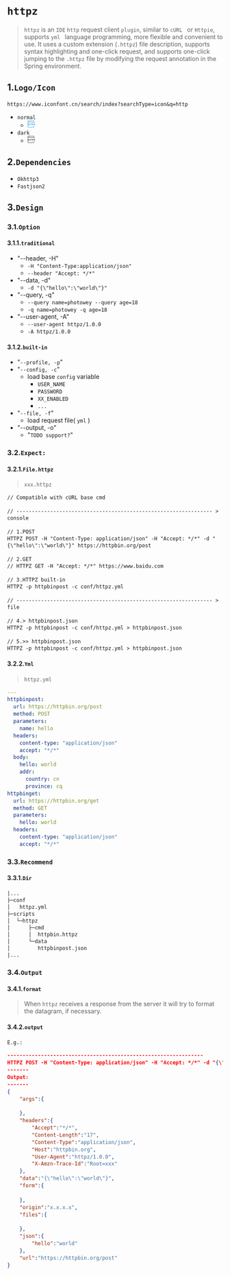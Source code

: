 # `httpz`

> `httpz` is an `IDE` `http` request client  `plugin`, similar to `cURL `
> or  `Httpie`, supports `yml ` language programming, more flexible and convenient
> to use. It uses a custom extension (`.httpz`) file description, supports syntax
> highlighting and one-click request, and supports one-click jumping to
> the `.httpz` file by modifying the request annotation in the Spring environment.

## 1.`Logo/Icon`

```http
https://www.iconfont.cn/search/index?searchType=icon&q=http
```

- `normal`
  - ![httpz](./src/main/resources/icons/httpz.png)
- `dark`
  - ![httpz_dark](./src/main/resources/icons/httpz_dark.png)

## 2.`Dependencies`

- `Okhttp3`
- `Fastjson2`

## 3.`Design`

### 3.1.`Option`

#### 3.1.1.`traditional`

- "--header, -H"
  - `-H "Content-Type:application/json"`
  - `--header "Accept: */*"`
- "--data, -d"
  - `-d "{\"hello\":\"world\"}"`
- "--query, -q"
  - `--query name=photowey --query age=18`
  - `-q name=photowey -q age=18`
- "--user-agent, -A"
  - `--user-agent httpz/1.0.0`
  - `-A httpz/1.0.0`

#### 3.1.2.`built-in`

- "`--profile, -p`"
- "`--config, -c`"
  - load base `config` variable
    - `USER_NAME`
    - `PASSWORD`
    - `XX_ENABLED`
    - `...`
- "`--file, -f`"
  - load request file( `yml` )
- "--output, -o"
  - "`TODO support?`"

### 3.2.`Expect:`

#### 3.2.1.`File.httpz`

> `xxx.httpz`

```shell
// Compatible with cURL base cmd

// ---------------------------------------------------------------- > console

// 1.POST
HTTPZ POST -H "Content-Type: application/json" -H "Accept: */*" -d "{\"hello\":\"world\"}" https://httpbin.org/post

// 2.GET
// HTTPZ GET -H "Accept: */*" https://www.baidu.com

// 3.HTTPZ built-in
HTTPZ -p httpbinpost -c conf/httpz.yml

// ---------------------------------------------------------------- > file

// 4.> httpbinpost.json
HTTPZ -p httpbinpost -c conf/httpz.yml > httpbinpost.json

// 5.>> httpbinpost.json
HTTPZ -p httpbinpost -c conf/httpz.yml > httpbinpost.json
```

#### 3.2.2.`Yml`

> `httpz.yml`

```yml
---
httpbinpost:
  url: https://httpbin.org/post
  method: POST
  parameters:
    name: hello
  headers:
    content-type: "application/json"
    accept: "*/*"
  body:
    hello: world
    addr:
      country: cn
      province: cq
httpbinget:
  url: https://httpbin.org/get
  method: GET
  parameters:
    hello: world
  headers:
    content-type: "application/json"
    accept: "*/*"
```

### 3.3.`Recommend`

#### 3.3.1.`Dir`

```
|...
├─conf
│   httpz.yml
├─scripts
│  └─httpz
│      ├─cmd
│      │  httpbin.httpz
│      └─data
│         httpbinpost.json
|...
```

### 3.4.`Output`

#### 3.4.1.`format`

> When `httpz` receives a response from the server it will try to format the
> datagram, if necessary.

#### 3.4.2.`output`

`E.g.:`

```json
----------------------------------------------------------------
HTTPZ POST -H "Content-Type: application/json" -H "Accept: */*" -d "{\"hello\":\"world\"}" https://httpbin.org/post
-------
Output:
-------
{
	"args":{
		
	},
	"headers":{
		"Accept":"*/*",
		"Content-Length":"17",
		"Content-Type":"application/json",
		"Host":"httpbin.org",
		"User-Agent":"httpz/1.0.0",
		"X-Amzn-Trace-Id":"Root=xxx"
	},
	"data":"{\"hello\":\"world\"}",
	"form":{
		
	},
	"origin":"x.x.x.x",
	"files":{
		
	},
	"json":{
		"hello":"world"
	},
	"url":"https://httpbin.org/post"
}
```

